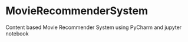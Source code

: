 # MovieRecommenderSystem

Content based Movie Recommender System using PyCharm and jupyter notebook
